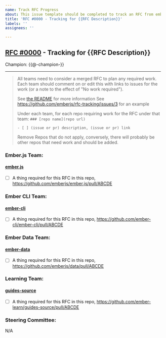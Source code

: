 ```yaml
---
name: Track RFC Progress
about: This issue template should be completed to track an RFC from emberjs/rfcs
title: 'RFC #0000 - Tracking for {{RFC Description}}'
labels: ''
assignees: ''

---
```


## [RFC #0000](https://github.com/emberjs/rfcs/blob/master/text/0000-ABCDE.md) - Tracking for {{RFC Description}} 

Champion: {{@-champion-}}

---

> All teams need to consider a merged RFC to plan any required work. Each team should comment on or edit this with links to issues for the work (or a note to the effect of "No work required"). 
>
> See [the README](https://github.com/emberjs/rfc-tracking/blob/master/README.md) for more information
> See https://github.com/emberjs/rfc-tracking/issues/3 for an example
>
> Under each team, for each repo requiring work for the RFC under that team:
> `### [repo name](repo url)`
>
> `- [ ] (issue or pr) description, (issue or pr) link` 
>
> Remove Repos that do not apply, conversely, there will probably be other repos that need work and should be added.

### Ember.js Team:

#### [ember.js](https://github.com/emberjs/ember.js)

- [ ] A thing required for this RFC in this repo, https://github.com/emberjs/ember.js/pull/ABCDE

### Ember CLI Team:

#### [ember-cli](https://github.com/ember-cli/ember-cli)

- [ ] A thing required for this RFC in this repo, https://github.com/ember-cli/ember-cli/pull/ABCDE

### Ember Data Team:

#### [ember-data](https://github.com/emberjs/data)

- [ ] A thing required for this RFC in this repo, https://github.com/emberjs/data/pull/ABCDE

### Learning Team:

#### [guides-source](https://github.com/ember-learn/guides-source)

- [ ] A thing required for this RFC in this repo, https://github.com/ember-learn/guides-source/pull/ABCDE

### Steering Committee:

N/A
